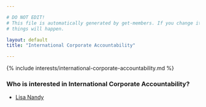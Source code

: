 ```yaml
---

# DO NOT EDIT!
# This file is automatically generated by get-members. If you change it, bad
# things will happen.

layout: default
title: "International Corporate Accountability"

---
```


{% include interests/international-corporate-accountability.md %}

### Who is interested in International Corporate Accountability?


* [Lisa Nandy](/members/lisa-nandy.html)
